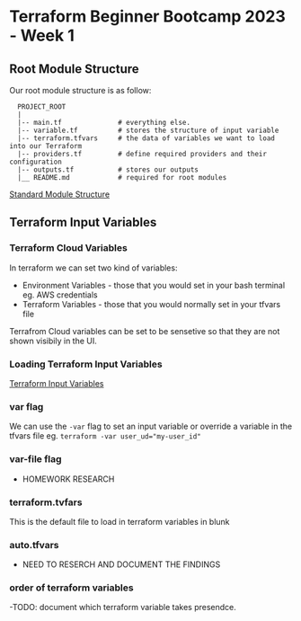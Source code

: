 # Terraform Beginner Bootcamp 2023 - Week 1


## Root Module Structure

Our root module structure is as follow:

```
  PROJECT_ROOT
  |
  |-- main.tf              # everything else.
  |-- variable.tf          # stores the structure of input variable
  |-- terraform.tfvars     # the data of variables we want to load into our Terraform
  |-- providers.tf         # define required providers and their configuration
  |-- outputs.tf           # stores our outputs
  |__ README.md            # required for root modules

``` 
[Standard Module Structure](https://developer.hashicorp.com/terraform/language/modules/develop/structure)

## Terraform Input Variables

### Terraform Cloud Variables

In terraform we can set two kind of variables:
- Environment Variables - those that you would set in your bash terminal eg. AWS credentials
- Terraform Variables - those that you would normally set in your tfvars file

Terrafrom Cloud variables can be set to be sensetive so that they are not shown visibily in the UI.

### Loading Terraform Input Variables

[Terraform Input Variables ](https://developer.hashicorp.com/terraform/language/values/variables)

### var flag

We can use the `-var` flag to set an input variable or override a variable in the tfvars file eg. `terraform -var user_ud="my-user_id"`

### var-file flag

- HOMEWORK RESEARCH

### terraform.tvfars
This is the default file to load in terraform variables in blunk

### auto.tfvars
- NEED TO RESERCH AND DOCUMENT THE FINDINGS

### order of terraform variables

-TODO: document which terraform variable takes presendce.

